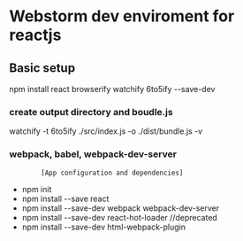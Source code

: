 
Webstorm dev enviroment for reactjs
=======

Basic setup
---
npm install react browserify watchify 6to5ify --save-dev

### create output directory and boudle.js
watchify -t 6to5ify ./src/index.js -o ./dist/bundle.js -v

### webpack, babel, webpack-dev-server


            [App configuration and dependencies]

* npm init
* npm install --save react
* npm install --save-dev webpack webpack-dev-server
* npm install --save-dev react-hot-loader //deprecated
* npm install --save-dev html-webpack-plugin